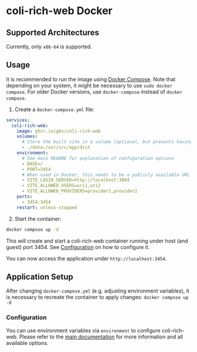 # coli-rich-web Docker

## Supported Architectures
Currently, only `x86-64` is supported.

<!-- ## Available Tags
- The current release version is available under `latest`. However, new major versions might break compatibility of the previously used config file, therefore it is recommended to use a version tag instead.
- We follow SemVer for versioning the application. Therefore, `x` offers the latest image for the major version x, `x.y` offers the latest image for the minor version x.y, and `x.y.z` offers the image for a specific patch version x.y.z.
- Additionally, the latest development version is available under `dev`. -->

## Usage
It is recommended to run the image using [Docker Compose](https://docs.docker.com/compose/). Note that depending on your system, it might be necessary to use `sudo docker compose`. For older Docker versions, use `docker-compose` instead of `docker compose`.

1. Create a `docker-compose.yml` file:

```yml
services:
  coli-rich-web:
    image: ghcr.io/gbv/coli-rich-web
    volumes:
      # Store the built site in a volume (optional, but prevents having to rebuild the site if the container is recreated)
      - ./data:/usr/src/app/dist
    environment:
      # See main README for explanation of configuration options
      - BASE=/
      - PORT=3454
      # When used in Docker, this needs to be a publicly available URL
      - VITE_LOGIN_SERVER=http://localhost:3004
      - VITE_ALLOWED_USERS=uri1,uri2
      - VITE_ALLOWED_PROVIDERS=provider1,provider2
    ports:
      - 3454:3454
    restart: unless-stopped
```

2. Start the container:

```sh
docker compose up -d
```

This will create and start a coli-rich-web container running under host (and guest) port 3454. See [Configuration](#configuration) on how to configure it.

You can now access the application under `http://localhost:3454`.

## Application Setup
After changing `docker-compose.yml` (e.g. adjusting environment variables), it is necessary to recreate the container to apply changes: `docker compose up -d`

### Configuration
You can use environment variables via `environment` to configure coli-rich-web. Please refer to the [main documentation](../README.md#configuration) for more information and all available options.
